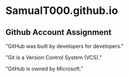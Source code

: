# SamualT000.github.io
## Github Account Assignment
"GitHub was built by developers for developers."

"Git is a Version Control System (VCS)."

"GitHub is owned by Microsoft."
